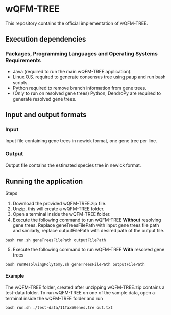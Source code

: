 # wQFM-TREE

This repository contains the official implementation of wQFM-TREE.

## Execution dependencies

### Packages, Programming Languages and Operating Systems Requirements

- Java (required to run the main wQFM-TREE application).
- Linux O.S. required to generate consensus tree using paup and run bash scripts.
- Python required to remove branch information from gene trees.
- (Only to run on resolved gene trees) Python, DendroPy are required to generate resolved gene trees.

## Input and output formats

### Input
Input file containing gene trees in newick format, one gene tree per line.

### Output

Output file contains the estimated species tree in newick format.

## Running the application

Steps
1. Download the provided wQFM-TREE.zip file.
2. Unzip, this will create a wQFM-TREE folder.
3. Open a terminal inside the wQFM-TREE folder.
4. Execute the following command to run wQFM-TREE **Without** resolving gene trees. Replace geneTreesFilePath with input gene trees file path and similarly, replace outputFilePath with desired path of the output file.
```
bash run.sh geneTreesFilePath outputFilePath
```
5. Execute the following command to run wQFM-TREE **With** resolved gene trees
```
bash runResolvingPolytomy.sh geneTreesFilePath outputFilePath
```

#### Example 
The wQFM-TREE folder, created after unzipping wQFM-TREE.zip contains a test-data folder. To run wQFM-TREE on one of the sample data, open a terminal inside the wQFM-TREE folder and run 
```
bash run.sh ./test-data/11Tax5Genes.tre out.txt
```

